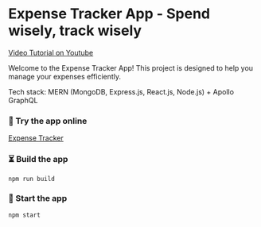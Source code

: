 # Expense Tracker App - Spend wisely, track wisely

[Video Tutorial on Youtube](https://youtu.be/Vr-QHtbmd38)

Welcome to the Expense Tracker App! This project is designed to help you manage your expenses efficiently.

Tech stack: MERN (MongoDB, Express.js, React.js, Node.js) + Apollo GraphQL


### 🌟 Try the app online 

[Expense Tracker](https://expense-tracker-aywy.onrender.com/) 

### ⏳ Build the app 

```shell
npm run build
```

### 🚀 Start the app 

```shell
npm start
```